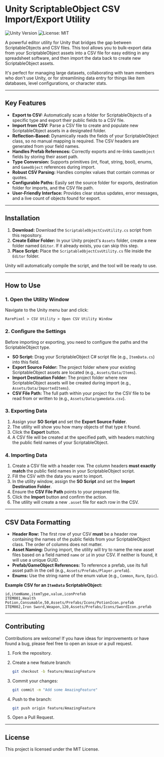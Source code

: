 # Unity ScriptableObject CSV Import/Export Utility

![Unity Version](https://img.shields.io/badge/Unity-2019.4%2B-blue.svg)
![License: MIT](https://img.shields.io/badge/License-MIT-yellow.svg)

A powerful editor utility for Unity that bridges the gap between ScriptableObjects and CSV files. This tool allows you to bulk-export data from your ScriptableObject assets into a CSV file for easy editing in any spreadsheet software, and then import the data back to create new ScriptableObject assets.

It's perfect for managing large datasets, collaborating with team members who don't use Unity, or for streamlining data entry for things like item databases, level configurations, or character stats.

---

## Key Features

- **Export to CSV:** Automatically scan a folder for ScriptableObjects of a specific type and export their public fields to a CSV file.
- **Import from CSV:** Parse a CSV file to create and populate new ScriptableObject assets in a designated folder.
- **Reflection-Based:** Dynamically reads the fields of your ScriptableObject class, so no manual mapping is required. The CSV headers are generated from your field names.
- **Handles Prefab References:** Correctly exports and re-links `GameObject` fields by storing their asset path.
- **Type Conversion:** Supports primitives (int, float, string, bool), enums, and `GameObject` references during import.
- **Robust CSV Parsing:** Handles complex values that contain commas or quotes.
- **Configurable Paths:** Easily set the source folder for exports, destination folder for imports, and the CSV file path.
- **User-Friendly Interface:** Provides clear status updates, error messages, and a live count of objects found for export.

---

## Installation

1. **Download:** Download the `ScriptableObjectCsvUtility.cs` script from this repository.
2. **Create Editor Folder:** In your Unity project's `Assets` folder, create a new folder named `Editor`. If it already exists, you can skip this step.
3. **Place Script:** Place the `ScriptableObjectCsvUtility.cs` file inside the `Editor` folder.

Unity will automatically compile the script, and the tool will be ready to use.

---

## How to Use

### 1. Open the Utility Window

Navigate to the Unity menu bar and click:

```
RarePixel > CSV Utility > Open CSV Utility Window
```

### 2. Configure the Settings

Before importing or exporting, you need to configure the paths and the ScriptableObject type.

- **SO Script:** Drag your ScriptableObject C# script file (e.g., `ItemData.cs`) into this field.
- **Export Source Folder:** The project folder where your existing ScriptableObject assets are located (e.g., `Assets/Data/Items`).
- **Import Destination Folder:** The project folder where new ScriptableObject assets will be created during import (e.g., `Assets/Data/ImportedItems`).
- **CSV File Path:** The full path within your project for the CSV file to be read from or written to (e.g., `Assets/Data/gamedata.csv`).

### 3. Exporting Data

1. Assign your **SO Script** and set the **Export Source Folder**.
2. The utility will show you how many objects of that type it found.
3. Click the **Export** button.
4. A CSV file will be created at the specified path, with headers matching the public field names of your ScriptableObject.

### 4. Importing Data

1. Create a CSV file with a header row. The column headers **must exactly match** the public field names in your ScriptableObject script.
2. Fill the CSV with the data you want to import.
3. In the utility window, assign the **SO Script** and set the **Import Destination Folder**.
4. Ensure the **CSV File Path** points to your prepared file.
5. Click the **Import** button and confirm the action.
6. The utility will create a new `.asset` file for each row in the CSV.

---

## CSV Data Formatting

- **Header Row:** The first row of your CSV **must** be a header row containing the names of the public fields from your ScriptableObject class. The order of columns does not matter.
- **Asset Naming:** During import, the utility will try to name the new asset files based on a field named `name` or `id` in your CSV. If neither is found, it will use a unique GUID.
- **Prefab/GameObject References:** To reference a prefab, use its full asset path in the cell (e.g., `Assets/Prefabs/Player.prefab`).
- **Enums:** Use the string name of the enum value (e.g., `Common`, `Rare`, `Epic`).

**Example CSV for an `ItemData` ScriptableObject:**

```csv
id,itemName,itemType,value,iconPrefab
ITEM001,Health Potion,Consumable,50,Assets/Prefabs/Icons/PotionIcon.prefab
ITEM002,Iron Sword,Weapon,120,Assets/Prefabs/Icons/SwordIcon.prefab
```

---

## Contributing

Contributions are welcome! If you have ideas for improvements or have found a bug, please feel free to open an issue or a pull request.

1. Fork the repository.
2. Create a new feature branch:

   ```bash
   git checkout -b feature/AmazingFeature
   ```

3. Commit your changes:

   ```bash
   git commit -m "Add some AmazingFeature"
   ```

4. Push to the branch:

   ```bash
   git push origin feature/AmazingFeature
   ```

5. Open a Pull Request.

---

## License

This project is licensed under the MIT License.